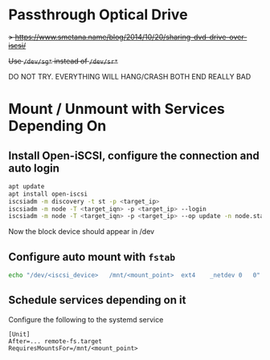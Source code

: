# Passthrough Optical Drive
~~> https://www.smetana.name/blog/2014/10/20/sharing-dvd-drive-over-iscsi/~~

~~Use `/dev/sg*` instead of `/dev/sr*`~~

DO NOT TRY. EVERYTHING WILL HANG/CRASH BOTH END REALLY BAD

# Mount / Unmount with Services Depending On

## Install Open-iSCSI, configure the connection and auto login

```sh
apt update
apt install open-iscsi
iscsiadm -m discovery -t st -p <target_ip>
iscsiadm -m node -T <target_iqn> -p <target_ip> --login
iscsiadm -m node -T <target_iqn> -p <target_ip> --op update -n node.startup -v automatic
```

Now the block device should appear in /dev

## Configure auto mount with `fstab`

```sh
echo "/dev/<iscsi_device>	/mnt/<mount_point>	ext4	_netdev	0	0" >> /etc/fstab
```

## Schedule services depending on it

Configure the following to the systemd service

```
[Unit]
After=... remote-fs.target
RequiresMountsFor=/mnt/<mount_point>
```
